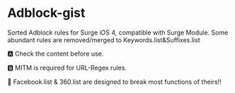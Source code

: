 # Adblock-gist
Sorted Adblock rules for Surge iOS 4, compatible with Surge Module. Some abundant rules are removed/merged to Keywords.list&Suffixes.list

🅰 Check the content before use.

🅱 MITM is required for URL-Regex rules.

🚨 Facebook.list & 360.list are designed to break most functions of theirs!!
